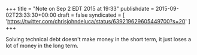 +++
title = "Note on Sep 2 EDT 2015 at 19:33"
publishdate = 2015-09-02T23:33:30+00:00
draft = false
syndicated = [ 'https://twitter.com/chrisjohndeluca/status/639219629605449700?s=20' ]
+++

Solving technical debt doesn't make money in the short term, it just loses a lot of money in the long term.

